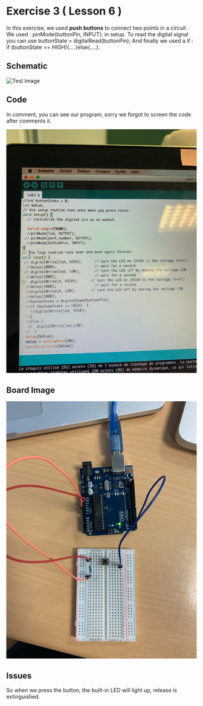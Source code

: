 

# Exercise 3 ( Lesson 6 ) 

In this exercise, we used **push buttons** to connect two points in a circuit . 
We used : pinMode(buttonPin, INPUT); in setup.
To read the digital signal you can use buttonState = digitalRead(buttonPin); 
And finally we used a if :  if (buttonState == HIGH){....}else{....}.


## Schematic 
![Test Image](photo.png?raw=true)

## Code

In comment, you can see our program, sorry we forgot to screen the code after comments it.


![Test Image](https://github.com/efrei-paris-sud/2020-C-Just-do-it/blob/main/lab/1/ex3/Capture%20d%E2%80%99e%CC%81cran%202020-12-02%20a%CC%80%2009.46.51.png)

  
## Board Image
![Board](https://github.com/efrei-paris-sud/2020-C-Just-do-it/blob/main/lab/1/ex3/Capture%20d%E2%80%99e%CC%81cran%202020-12-02%20a%CC%80%2009.40.11.png)


## Issues
So when we press the button, the built-in LED will light up, release is extinguished.
